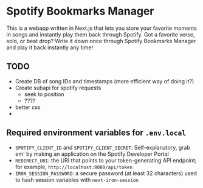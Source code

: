 # Spotify Bookmarks Manager

This is a webapp written in Next.js that lets you store your favorite moments in songs and instantly play them back through Spotify. Got a favorite verse, solo, or beat drop? Write it down once through Spotify Bookmarks Manager and play it back instantly any time! 

## TODO
- Create DB of song IDs and timestamps (more efficient way of doing it?)
- Create subapi for spotify requests
    - seek to position
    - ????
- better css
- 

## Required environment variables for `.env.local`
- `SPOTIFY_CLIENT_ID` and `SPOTIFY_CLIENT_SECRET`: Self-explanatory, grab em' by making an application on the Spotify Developer Portal
- `REDIRECT_URI`: the URI that points to your token-generating API endpoint; for example, `http://localhost:8080/api/token`
- `IRON_SESSION_PASSWORD`: a secure password (at least 32 characters) used to hash session variables with `next-iron-session`